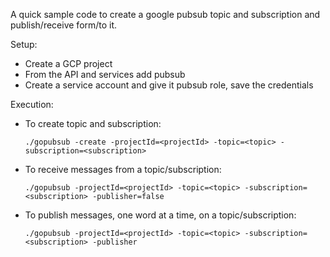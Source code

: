 A quick sample code to create a google pubsub topic and subscription and publish/receive form/to it.

Setup:
- Create a GCP project
- From the API and services add pubsub
- Create a service account and give it pubsub role, save the credentials 

Execution:
- To create topic and subscription:
    ```
    ./gopubsub -create -projectId=<projectId> -topic=<topic> -subscription=<subscription>
    ```
- To receive messages from a topic/subscription:
    ```
    ./gopubsub -projectId=<projectId> -topic=<topic> -subscription=<subscription> -publisher=false
    ```
- To publish messages, one word at a time, on a topic/subscription:
    ```
    ./gopubsub -projectId=<projectId> -topic=<topic> -subscription=<subscription> -publisher
    ```
